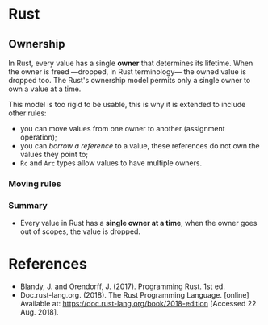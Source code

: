 # Rust

## Ownership

In Rust, every value has a single **owner** that determines its lifetime. When
the owner is freed —dropped, in Rust terminology— the owned value is dropped
too. The Rust's ownership model permits only a single owner to own a value at a
time.

This model is too rigid to be usable, this is why it is extended to include
other rules:

- you can move values from one owner to another (assignment operation);
- you can *borrow a reference* to a value, these references do not own the
  values they point to;
- `Rc` and `Arc` types allow values to have multiple owners.

### Moving rules

### Summary

- Every value in Rust has a **single owner at a time**, when the owner goes out
  of scopes, the value is dropped.

# References

- Blandy, J. and Orendorff, J. (2017). Programming Rust. 1st ed.
- Doc.rust-lang.org. (2018). The Rust Programming Language. [online] Available at: https://doc.rust-lang.org/book/2018-edition [Accessed 22 Aug. 2018].
